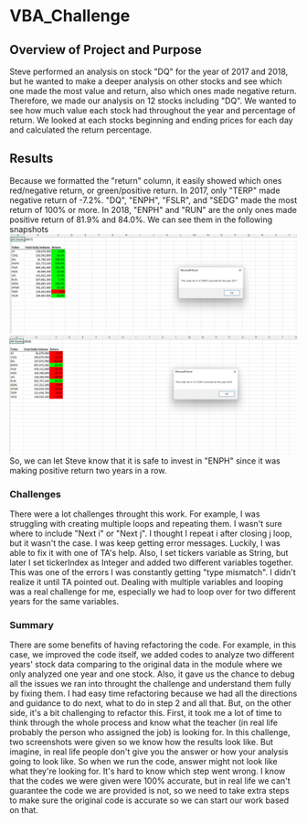 # VBA_Challenge

## Overview of Project and Purpose

Steve performed an analysis on stock "DQ" for the year of 2017 and 2018, but he wanted to make a deeper analysis on other stocks and see which one made the most value and return, also which ones made negative return.
Therefore, we made our analysis on 12 stocks including "DQ". We wanted to see how much value each stock had throughout the year and percentage of return. We looked at each stocks beginning and ending prices for each day and calculated the
return percentage.

## Results
Because we formatted the "return" column, it easily showed which ones red/negative return, or green/positive return. In 2017, only "TERP" made negative return of -7.2%. "DQ", "ENPH", "FSLR", and "SEDG" made the 
most return of 100% or more. In 2018, "ENPH" and "RUN" are the only ones made positive return of 81.9% and 84.0%. We can see them in the following snapshots 
![VBA_Challenges_2017](https://github.com/dilnigar1007/VBA_Challenge/blob/main/VBA_Challenge_2017.png)
![VBA_Challenges_2018](https://github.com/dilnigar1007/VBA_Challenge/blob/main/VBA_Challenge_2018.png)
So, we can let Steve know that it is safe to invest in "ENPH" since it was making positive return two years in a row.

### Challenges
There were a lot challenges throught this work. For example, I was struggling with creating multiple loops and repeating them. I wasn't sure where to include "Next i" or "Next j". I thought I repeat i after closing j loop, but it
wasn't the case. I was keep getting error messages. Luckily, I was able to fix it with one of TA's help. Also, I set tickers variable as String, but later I set tickerIndex as Integer and added two different variables together. This was
one of the errors I was constantly getting "type mismatch". I didn't realize it until TA pointed out. Dealing with multiple variables and looping was a real challenge for me, especially we had to loop over for two different years for the 
same variables.
	
### Summary
There are some benefits of having refactoring the code. For example, in this case, we improved the code itself, we added codes to analyze two different years' stock data comparing to the original data in the module where we only
analyzed one year and one stock. Also, it gave us the chance to debug all the issues we ran into throught the challenge and understand them fully by fixing them. I had easy time refactoring because  we had all the directions and guidance 
to do next, what to do in step 2 and all that. But, on the other side, it's a bit challenging to refactor this. First, it took me a lot of time to think through the whole process and know what the teacher (in real life probably the 
person who assigned the job) is looking for. In this challenge, two screenshots were given so we know how the results look like. But imagine, in real life people don't give you the answer or how your analysis going to look like. So when we
run the code, answer might not look like what they're looking for. It's hard to know which step went wrong. I know that the codes we were given were 100% accurate, but in real life we can't guarantee the code we are provided is not, so we
need to take extra steps to make sure the original code is accurate so we can start our work based on that. 
